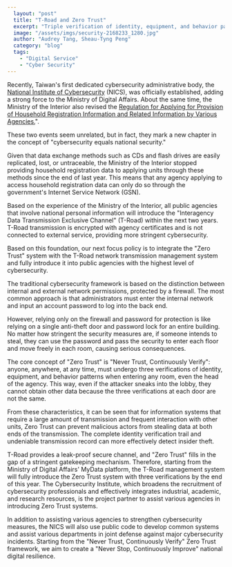 ```yaml
---
  layout: "post"
  title: "T-Road and Zero Trust"
  excerpt: "Triple verification of identity, equipment, and behavior patterns, even the head of the agency."
  image: "/assets/imgs/security-2168233_1280.jpg"
  author: "Audrey Tang, Sheau-Tyng Peng"
  category: "blog"
  tags: 
    - "Digital Service"
    - "Cyber Security"
---
```


Recently, Taiwan's first dedicated cybersecurity administrative body, the [National Institute of Cybersecurity](https://www.nics.nat.gov.tw/?lang=en) (NICS), was officially established, adding a strong force to the Ministry of Digital Affairs. About the same time, the Ministry of the Interior also revised the [Regulation for Applying for Provision of Household Registration Information and Related Information by Various Agencies.](https://www.moi.gov.tw/news_content.aspx?n=145&s=274867)". 

These two events seem unrelated, but in fact, they mark a new chapter in the concept of "cybersecurity equals national security."

Given that data exchange methods such as CDs and flash drives are easily replicated, lost, or untraceable, the Ministry of the Interior stopped providing household registration data to applying units through these methods since the end of last year. This means that any agency applying to access household registration data can only do so through the government's Internet Service Network (GSN).

Based on the experience of the Ministry of the Interior, all public agencies that involve national personal information will introduce the "Interagency Data Transmission Exclusive Channel" (T-Road) within the next two years. T-Road transmission is encrypted with agency certificates and is not connected to external service, providing more stringent cybersecurity.

Based on this foundation, our next focus policy is to integrate the "Zero Trust" system with the T-Road network transmission management system and fully introduce it into public agencies with the highest level of cybersecurity.

The traditional cybersecurity framework is based on the distinction between internal and external network permissions, protected by a firewall. The most common approach is that administrators must enter the internal network and input an account password to log into the back end.

However, relying only on the firewall and password for protection is like relying on a single anti-theft door and password lock for an entire building. No matter how stringent the security measures are, if someone intends to steal, they can use the password and pass the security to enter each floor and move freely in each room, causing serious consequences.

The core concept of "Zero Trust" is "Never Trust, Continuously Verify": anyone, anywhere, at any time, must undergo three verifications of identity, equipment, and behavior patterns when entering any room, even the head of the agency. This way, even if the attacker sneaks into the lobby, they cannot obtain other data because the three verifications at each door are not the same.

From these characteristics, it can be seen that for information systems that require a large amount of transmission and frequent interaction with other units, Zero Trust can prevent malicious actors from stealing data at both ends of the transmission. The complete identity verification trail and undeniable transmission record can more effectively detect insider theft.

T-Road provides a leak-proof secure channel, and "Zero Trust" fills in the gap of a stringent gatekeeping mechanism. Therefore, starting from the Ministry of Digital Affairs' MyData platform, the T-Road management system will fully introduce the Zero Trust system with three verifications by the end of this year. The Cybersecurity Institute, which broadens the recruitment of cybersecurity professionals and effectively integrates industrial, academic, and research resources, is the project partner to assist various agencies in introducing Zero Trust systems.

In addition to assisting various agencies to strengthen cybersecurity measures, the NICS will also use public code to develop common systems and assist various departments in joint defense against major cybersecurity incidents. Starting from the "Never Trust, Continuously Verify" Zero Trust framework, we aim to create a "Never Stop, Continuously Improve" national digital resilience.
